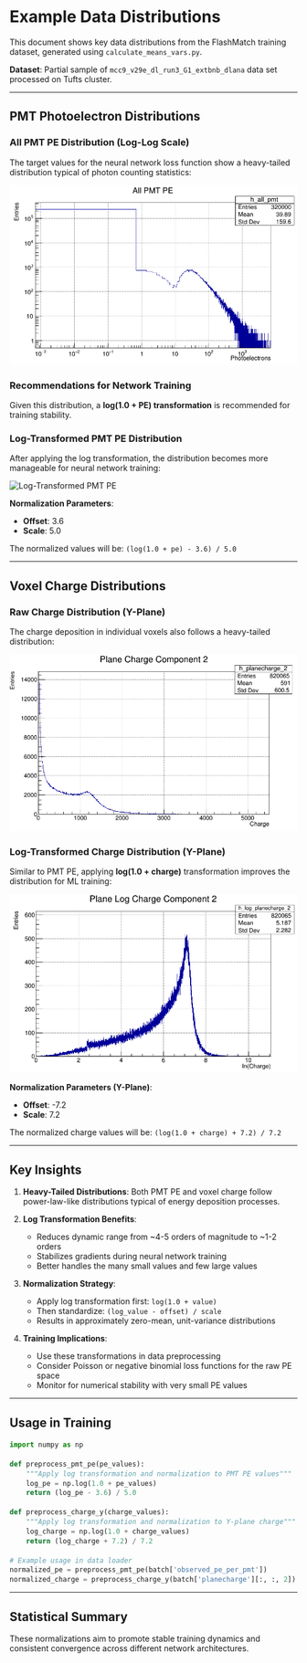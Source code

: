 # Example Data Distributions

This document shows key data distributions from the FlashMatch training dataset, generated using `calculate_means_vars.py`.

**Dataset**: Partial sample of `mcc9_v29e_dl_run3_G1_extbnb_dlana` data set processed on Tufts cluster.

---

## PMT Photoelectron Distributions

### All PMT PE Distribution (Log-Log Scale)

The target values for the neural network loss function show a heavy-tailed distribution typical of photon counting statistics:

![All PMT PE Distribution](plots/extbnb_run3_allpmt_pe_loglog.png)

### Recommendations for Network Training

Given this distribution, a **log(1.0 + PE) transformation** is recommended for training stability.

### Log-Transformed PMT PE Distribution

After applying the log transformation, the distribution becomes more manageable for neural network training:

![Log-Transformed PMT PE](plots/extbnb_run3_logpe_allpmt.png)

**Normalization Parameters**: 
- **Offset**: 3.6
- **Scale**: 5.0

The normalized values will be: `(log(1.0 + pe) - 3.6) / 5.0`

---

## Voxel Charge Distributions

### Raw Charge Distribution (Y-Plane)

The charge deposition in individual voxels also follows a heavy-tailed distribution:

![Y-Plane Charge Distribution](plots/extbnb_run3_voxelcharge_Yplane.png)

### Log-Transformed Charge Distribution (Y-Plane)

Similar to PMT PE, applying **log(1.0 + charge)** transformation improves the distribution for ML training:

![Log-Transformed Y-Plane Charge](plots/extbnb_run3_logcharge_Yplane.png)

**Normalization Parameters (Y-Plane)**:
- **Offset**: -7.2  
- **Scale**: 7.2

The normalized charge values will be: `(log(1.0 + charge) + 7.2) / 7.2`

---

## Key Insights

1. **Heavy-Tailed Distributions**: Both PMT PE and voxel charge follow power-law-like distributions typical of energy deposition processes.

2. **Log Transformation Benefits**: 
   - Reduces dynamic range from ~4-5 orders of magnitude to ~1-2 orders
   - Stabilizes gradients during neural network training
   - Better handles the many small values and few large values

3. **Normalization Strategy**:
   - Apply log transformation first: `log(1.0 + value)`
   - Then standardize: `(log_value - offset) / scale`
   - Results in approximately zero-mean, unit-variance distributions

4. **Training Implications**:
   - Use these transformations in data preprocessing
   - Consider Poisson or negative binomial loss functions for the raw PE space
   - Monitor for numerical stability with very small PE values

---

## Usage in Training

```python
import numpy as np

def preprocess_pmt_pe(pe_values):
    """Apply log transformation and normalization to PMT PE values"""
    log_pe = np.log(1.0 + pe_values)
    return (log_pe - 3.6) / 5.0

def preprocess_charge_y(charge_values):
    """Apply log transformation and normalization to Y-plane charge"""
    log_charge = np.log(1.0 + charge_values)
    return (log_charge + 7.2) / 7.2

# Example usage in data loader
normalized_pe = preprocess_pmt_pe(batch['observed_pe_per_pmt'])
normalized_charge = preprocess_charge_y(batch['planecharge'][:, :, 2])  # Y-plane
```

---

## Statistical Summary

These normalizations aim to promote stable training dynamics and consistent convergence across different network architectures.

